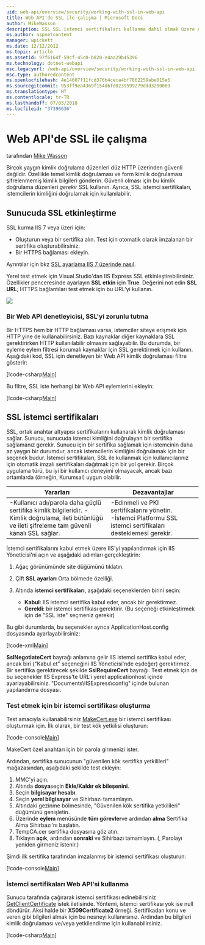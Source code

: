 ```yaml
---
uid: web-api/overview/security/working-with-ssl-in-web-api
title: Web API'de SSL ile çalışma | Microsoft Docs
author: MikeWasson
description: SSL SSL istemci sertifikaları kullanma dahil olmak üzere ASP.NET Web API ile kullanma işlemi gösterilmektedir.
ms.author: aspnetcontent
manager: wpickett
ms.date: 12/12/2012
ms.topic: article
ms.assetid: 97f6164f-59cf-45c0-b820-e4aa29b45396
ms.technology: dotnet-webapi
msc.legacyurl: /web-api/overview/security/working-with-ssl-in-web-api
msc.type: authoredcontent
ms.openlocfilehash: 4e14607f11fcd376b4ceca4bf7862259abe015e6
ms.sourcegitcommit: 953ff9ea4369f154d6fd0239599279ddd3280009
ms.translationtype: HT
ms.contentlocale: tr-TR
ms.lasthandoff: 07/03/2018
ms.locfileid: "37396636"
---
```

<a name="working-with-ssl-in-web-api"></a>Web API'de SSL ile çalışma
====================
tarafından [Mike Wasson](https://github.com/MikeWasson)

Birçok yaygın kimlik doğrulama düzenleri düz HTTP üzerinden güvenli değildir. Özellikle temel kimlik doğrulaması ve form kimlik doğrulaması şifrelenmemiş kimlik bilgileri gönderin. Güvenli olması için bu kimlik doğrulama düzenleri *gerekir* SSL kullanın. Ayrıca, SSL istemci sertifikaları, istemcilerin kimliğini doğrulamak için kullanılabilir.

## <a name="enabling-ssl-on-the-server"></a>Sunucuda SSL etkinleştirme

SSL kurma IIS 7 veya üzeri için:

- Oluşturun veya bir sertifika alın. Test için otomatik olarak imzalanan bir sertifika oluşturabilirsiniz.
- Bir HTTPS bağlaması ekleyin.

Ayrıntılar için bkz [SSL ayarlama IIS 7 üzerinde nasıl](https://www.iis.net/learn/manage/configuring-security/how-to-set-up-ssl-on-iis).

Yerel test etmek için Visual Studio'dan IIS Express SSL etkinleştirebilirsiniz. Özellikler penceresinde ayarlayın **SSL etkin** için **True**. Değerini not edin **SSL URL**; HTTPS bağlantıları test etmek için bu URL'yi kullanın.

![](working-with-ssl-in-web-api/_static/image1.png)

### <a name="enforcing-ssl-in-a-web-api-controller"></a>Bir Web API denetleyicisi, SSL'yi zorunlu tutma

Bir HTTPS hem bir HTTP bağlaması varsa, istemciler siteye erişmek için HTTP yine de kullanabilirsiniz. Bazı kaynaklar diğer kaynaklara SSL gerektirirken HTTP kullanılabilir olmasını sağlayabilir. Bu durumda, bir eyleme eylem filtresi korumalı kaynaklar için SSL gerektirmek için kullanın. Aşağıdaki kod, SSL için denetleyen bir Web API kimlik doğrulaması filtre gösterir:

[!code-csharp[Main](working-with-ssl-in-web-api/samples/sample1.cs)]

Bu filtre, SSL iste herhangi bir Web API eylemlerini ekleyin:

[!code-csharp[Main](working-with-ssl-in-web-api/samples/sample2.cs)]

## <a name="ssl-client-certificates"></a>SSL istemci sertifikaları

SSL, ortak anahtar altyapısı sertifikalarını kullanarak kimlik doğrulaması sağlar. Sunucu, sunucuda istemci kimliğini doğrulayan bir sertifika sağlamanız gerekir. Sunucu için bir sertifika sağlamak için istemcinin daha az yaygın bir durumdur, ancak istemcilerin kimliğini doğrulamak için bir seçenek budur. İstemci sertifikaları, SSL ile kullanmak için kullanıcılarınız için otomatik imzalı sertifikaları dağıtmak için bir yol gerekir. Birçok uygulama türü, bu iyi bir kullanıcı deneyimi olmayacak, ancak bazı ortamlarda (örneğin, Kurumsal) uygun olabilir.

| Yararları | Dezavantajlar |
| --- | --- |
| -Kullanıcı adı/parola daha güçlü sertifika kimlik bilgileridir. -Kimlik doğrulama, ileti bütünlüğü ve ileti şifreleme tam güvenli kanalı SSL sağlar. | -Edinmeli ve PKI sertifikalarını yönetin. -İstemci Platformu SSL istemci sertifikaları desteklemesi gerekir. |

İstemci sertifikalarını kabul etmek üzere IIS'yi yapılandırmak için IIS Yöneticisi'ni açın ve aşağıdaki adımları gerçekleştirin:

1. Ağaç görünümünde site düğümünü tıklatın.
2. Çift **SSL ayarları** Orta bölmede özelliği.
3. Altında **istemci sertifikaları**, aşağıdaki seçeneklerden birini seçin: 

    - **Kabul**: IIS istemci sertifika kabul eder, ancak bir gerektirmez.
    - **Gerekli**: bir istemci sertifikası gerektirir. (Bu seçeneği etkinleştirmek için de "SSL iste" seçmeniz gerekir)

Bu gibi durumlarda, bu seçenekler ayrıca ApplicationHost.config dosyasında ayarlayabilirsiniz:

[!code-xml[Main](working-with-ssl-in-web-api/samples/sample3.xml)]

**SslNegotiateCert** bayrağı anlamına gelir IIS istemci sertifika kabul eder, ancak biri ("Kabul et" seçeneğini IIS Yöneticisi'nde eşdeğer) gerektirmez. Bir sertifika gerektirecek şekilde **SslRequireCert** bayrağı. Test etmek için de bu seçenekler IIS Express'te URL'i yerel applicationhost içinde ayarlayabilirsiniz. "Documents\IISExpress\config" içinde bulunan yapılandırma dosyası.

### <a name="creating-a-client-certificate-for-testing"></a>Test etmek için bir istemci sertifikası oluşturma

Test amacıyla kullanabilirsiniz [MakeCert.exe](https://msdn.microsoft.com/library/bfsktky3.aspx) bir istemci sertifikası oluşturmak için. İlk olarak, bir test kök yetkilisi oluşturun:

[!code-console[Main](working-with-ssl-in-web-api/samples/sample4.cmd)]

MakeCert özel anahtarı için bir parola girmenizi ister.

Ardından, sertifika sunucunun "güvenilen kök sertifika yetkilileri" mağazasından, aşağıdaki şekilde test ekleyin:

1. MMC'yi açın.
2. Altında **dosya**seçin **Ekle/Kaldır ek bileşenini**.
3. Seçin **bilgisayar hesabı**.
4. Seçin **yerel bilgisayar** ve Sihirbazı tamamlayın.
5. Altındaki gezinme bölmesinde, "Güvenilen kök sertifika yetkilileri" düğümünü genişletin.
6. Üzerinde **eylem** menüsünde **tüm görevler**ve ardından **alma** Sertifika Alma Sihirbazı'nı başlatın.
7. TempCA.cer sertifika dosyasına göz atın.
8. Tıklayın **açık**, ardından **sonraki** ve Sihirbazı tamamlayın. (, Parolayı yeniden girmeniz istenir.)

Şimdi ilk sertifika tarafından imzalanmış bir istemci sertifikası oluşturun:

[!code-console[Main](working-with-ssl-in-web-api/samples/sample5.cmd)]

### <a name="using-client-certificates-in-web-api"></a>İstemci sertifikaları Web API'si kullanma

Sunucu tarafında çağırarak istemci sertifikası edinebilirsiniz [GetClientCertificate](https://msdn.microsoft.com/library/system.net.http.httprequestmessageextensions.getclientcertificate.aspx) istek iletisinde. Yöntemi, istemci sertifikası yok ise null döndürür. Aksi halde bir **X509Certificate2** örneği. Sertifikadan konu ve veren gibi bilgileri almak için bu nesneyi kullanırsınız. Ardından bu bilgileri kimlik doğrulaması ve/veya yetkilendirme için kullanabilirsiniz.

[!code-csharp[Main](working-with-ssl-in-web-api/samples/sample6.cs)]
